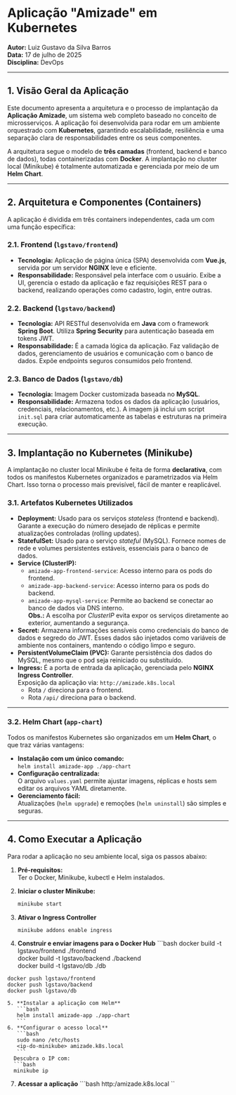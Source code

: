 # Aplicação "Amizade" em Kubernetes

**Autor:** Luiz Gustavo da Silva Barros  
**Data:** 17 de julho de 2025  
**Disciplina:** DevOps  

---

## 1. Visão Geral da Aplicação

Este documento apresenta a arquitetura e o processo de implantação da **Aplicação Amizade**, um sistema web completo baseado no conceito de microsserviços. A aplicação foi desenvolvida para rodar em um ambiente orquestrado com **Kubernetes**, garantindo escalabilidade, resiliência e uma separação clara de responsabilidades entre os seus componentes.

A arquitetura segue o modelo de **três camadas** (frontend, backend e banco de dados), todas containerizadas com **Docker**. A implantação no cluster local (Minikube) é totalmente automatizada e gerenciada por meio de um **Helm Chart**.

---

## 2. Arquitetura e Componentes (Containers)

A aplicação é dividida em três containers independentes, cada um com uma função específica:

### 2.1. Frontend (`lgstavo/frontend`)

- **Tecnologia:** Aplicação de página única (SPA) desenvolvida com **Vue.js**, servida por um servidor **NGINX** leve e eficiente.  
- **Responsabilidade:** Responsável pela interface com o usuário. Exibe a UI, gerencia o estado da aplicação e faz requisições REST para o backend, realizando operações como cadastro, login, entre outras.

### 2.2. Backend (`lgstavo/backend`)

- **Tecnologia:** API RESTful desenvolvida em **Java** com o framework **Spring Boot**. Utiliza **Spring Security** para autenticação baseada em tokens JWT.  
- **Responsabilidade:** É a camada lógica da aplicação. Faz validação de dados, gerenciamento de usuários e comunicação com o banco de dados. Expõe endpoints seguros consumidos pelo frontend.

### 2.3. Banco de Dados (`lgstavo/db`)

- **Tecnologia:** Imagem Docker customizada baseada no **MySQL**.  
- **Responsabilidade:** Armazena todos os dados da aplicação (usuários, credenciais, relacionamentos, etc.). A imagem já inclui um script `init.sql` para criar automaticamente as tabelas e estruturas na primeira execução.

---

## 3. Implantação no Kubernetes (Minikube)

A implantação no cluster local Minikube é feita de forma **declarativa**, com todos os manifestos Kubernetes organizados e parametrizados via Helm Chart. Isso torna o processo mais previsível, fácil de manter e reaplicável.

### 3.1. Artefatos Kubernetes Utilizados

- **Deployment:** Usado para os serviços *stateless* (frontend e backend). Garante a execução do número desejado de réplicas e permite atualizações controladas (rolling updates).
- **StatefulSet:** Usado para o serviço *stateful* (MySQL). Fornece nomes de rede e volumes persistentes estáveis, essenciais para o banco de dados.
- **Service (ClusterIP):**
  - `amizade-app-frontend-service`: Acesso interno para os pods do frontend.
  - `amizade-app-backend-service`: Acesso interno para os pods do backend.
  - `amizade-app-mysql-service`: Permite ao backend se conectar ao banco de dados via DNS interno.  
  **Obs.:** A escolha por *ClusterIP* evita expor os serviços diretamente ao exterior, aumentando a segurança.
- **Secret:** Armazena informações sensíveis como credenciais do banco de dados e segredo do JWT. Esses dados são injetados como variáveis de ambiente nos containers, mantendo o código limpo e seguro.
- **PersistentVolumeClaim (PVC):** Garante persistência dos dados do MySQL, mesmo que o pod seja reiniciado ou substituído.
- **Ingress:** É a porta de entrada da aplicação, gerenciada pelo **NGINX Ingress Controller**.  
  Exposição da aplicação via: `http://amizade.k8s.local`
  - Rota `/` direciona para o frontend.
  - Rota `/api/` direciona para o backend.

---

### 3.2. Helm Chart (`app-chart`)

Todos os manifestos Kubernetes são organizados em um **Helm Chart**, o que traz várias vantagens:

- **Instalação com um único comando:**  
  `helm install amizade-app ./app-chart`
- **Configuração centralizada:**  
  O arquivo `values.yaml` permite ajustar imagens, réplicas e hosts sem editar os arquivos YAML diretamente.
- **Gerenciamento fácil:**  
  Atualizações (`helm upgrade`) e remoções (`helm uninstall`) são simples e seguras.

---

## 4. Como Executar a Aplicação

  Para rodar a aplicação no seu ambiente local, siga os passos abaixo:
  
  1. **Pré-requisitos:**  
     Ter o Docker, Minikube, kubectl e Helm instalados.
  
  2. **Iniciar o cluster Minikube:**  
     ```bash
     minikube start
     ```
  3. **Ativar o Ingress Controller**
     ```bash
     minikube addons enable ingress
     ```
  4. **Construir e enviar imagens para o Docker Hub**
    ```bash
    docker build -t lgstavo/frontend ./frontend  
    docker build -t lgstavo/backend ./backend  
    docker build -t lgstavo/db ./db  
    
    docker push lgstavo/frontend  
    docker push lgstavo/backend  
    docker push lgstavo/db
  ```
  5. **Instalar a aplicação com Helm**
     ```bash
     helm install amizade-app ./app-chart
     ```
  6. **Configurar o acesso local**
     ```bash
     sudo nano /etc/hosts
     <ip-do-minikube> amizade.k8s.local
     ```
    Descubra o IP com:
    ```bash
    minikube ip
  ```
  7. **Acessar a aplicação**
    ```bash
    http:/amizade.k8s.local
    ``
